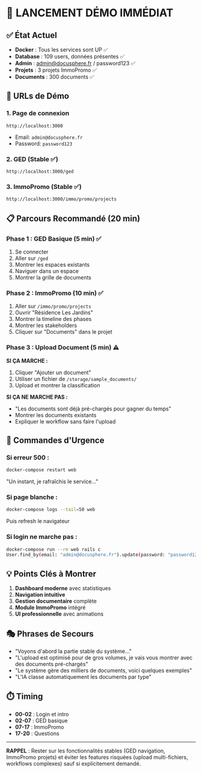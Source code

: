 # 🚀 LANCEMENT DÉMO IMMÉDIAT

## ✅ État Actuel
- **Docker** : Tous les services sont UP ✅
- **Database** : 109 users, données présentes ✅
- **Admin** : admin@docusphere.fr / password123 ✅
- **Projets** : 3 projets ImmoPromo ✅
- **Documents** : 300 documents ✅

## 🎯 URLs de Démo

### 1. Page de connexion
```
http://localhost:3000
```
- Email: `admin@docusphere.fr`
- Password: `password123`

### 2. GED (Stable ✅)
```
http://localhost:3000/ged
```

### 3. ImmoPromo (Stable ✅)
```
http://localhost:3000/immo/promo/projects
```

## 📋 Parcours Recommandé (20 min)

### Phase 1 : GED Basique (5 min) ✅
1. Se connecter
2. Aller sur `/ged`
3. Montrer les espaces existants
4. Naviguer dans un espace
5. Montrer la grille de documents

### Phase 2 : ImmoPromo (10 min) ✅
1. Aller sur `/immo/promo/projects`
2. Ouvrir "Résidence Les Jardins"
3. Montrer la timeline des phases
4. Montrer les stakeholders
5. Cliquer sur "Documents" dans le projet

### Phase 3 : Upload Document (5 min) ⚠️
**SI ÇA MARCHE :**
1. Cliquer "Ajouter un document"
2. Utiliser un fichier de `/storage/sample_documents/`
3. Upload et montrer la classification

**SI ÇA NE MARCHE PAS :**
- "Les documents sont déjà pré-chargés pour gagner du temps"
- Montrer les documents existants
- Expliquer le workflow sans faire l'upload

## 🚨 Commandes d'Urgence

### Si erreur 500 :
```bash
docker-compose restart web
```
"Un instant, je rafraîchis le service..."

### Si page blanche :
```bash
docker-compose logs --tail=50 web
```
Puis refresh le navigateur

### Si login ne marche pas :
```bash
docker-compose run --rm web rails c
User.find_by(email: "admin@docusphere.fr").update(password: "password123")
```

## 💡 Points Clés à Montrer

1. **Dashboard moderne** avec statistiques
2. **Navigation intuitive** 
3. **Gestion documentaire** complète
4. **Module ImmoPromo** intégré
5. **UI professionnelle** avec animations

## 🎭 Phrases de Secours

- "Voyons d'abord la partie stable du système..."
- "L'upload est optimisé pour de gros volumes, je vais vous montrer avec des documents pré-chargés"
- "Le système gère des milliers de documents, voici quelques exemples"
- "L'IA classe automatiquement les documents par type"

## ⏱️ Timing
- **00-02** : Login et intro
- **02-07** : GED basique
- **07-17** : ImmoPromo 
- **17-20** : Questions

---
**RAPPEL** : Rester sur les fonctionnalités stables (GED navigation, ImmoPromo projets) et éviter les features risquées (upload multi-fichiers, workflows complexes) sauf si explicitement demandé.